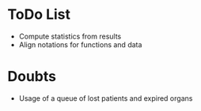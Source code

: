 # ToDo List

* Compute statistics from results
* Align notations for functions and data

# Doubts

* Usage of a queue of lost patients and expired organs